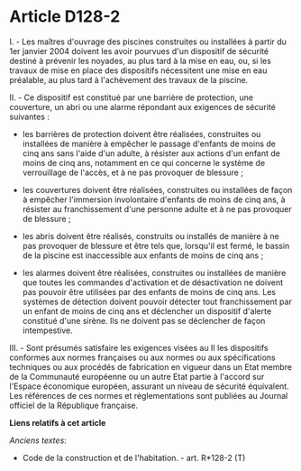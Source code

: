 # Article D128-2

I. - Les maîtres d'ouvrage des piscines construites ou installées à partir du 1er janvier 2004 doivent les avoir pourvues
d'un dispositif de sécurité destiné à prévenir les noyades, au plus tard à la mise en eau, ou, si les travaux de mise en
place des dispositifs nécessitent une mise en eau préalable, au plus tard à l'achèvement des travaux de la piscine.

II. - Ce dispositif est constitué par une barrière de protection, une couverture, un abri ou une alarme répondant aux
exigences de sécurité suivantes :

- les barrières de protection doivent être réalisées, construites ou installées de manière à empêcher le passage d'enfants de
moins de cinq ans sans l'aide d'un adulte, à résister aux actions d'un enfant de moins de cinq ans, notamment en ce qui
concerne le système de verrouillage de l'accès, et à ne pas provoquer de blessure ;

- les couvertures doivent être réalisées, construites ou installées de façon à empêcher l'immersion involontaire d'enfants de
moins de cinq ans, à résister au franchissement d'une personne adulte et à ne pas provoquer de blessure ;

- les abris doivent être réalisés, construits ou installés de manière à ne pas provoquer de blessure et être tels que,
lorsqu'il est fermé, le bassin de la piscine est inaccessible aux enfants de moins de cinq ans ;

- les alarmes doivent être réalisées, construites ou installées de manière que toutes les commandes d'activation et de
désactivation ne doivent pas pouvoir être utilisées par des enfants de moins de cinq ans. Les systèmes de détection doivent
pouvoir détecter tout franchissement par un enfant de moins de cinq ans et déclencher un dispositif d'alerte constitué d'une
sirène. Ils ne doivent pas se déclencher de façon intempestive.

III. - Sont présumés satisfaire les exigences visées au II les dispositifs conformes aux normes françaises ou aux normes ou
aux spécifications techniques ou aux procédés de fabrication en vigueur dans un Etat membre de la Communauté européenne ou un
autre Etat partie à l'accord sur l'Espace économique européen, assurant un niveau de sécurité équivalent. Les références de
ces normes et réglementations sont publiées au Journal officiel de la République française.

**Liens relatifs à cet article**

_Anciens textes_:

  - Code de la construction et de l'habitation. - art. R*128-2 (T)
